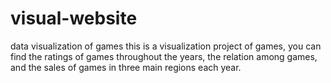 # visual-website
data visualization of games
this is a visualization project of games, you can find the ratings of games throughout the years, the relation among games, and the sales of games in three main regions each year.
